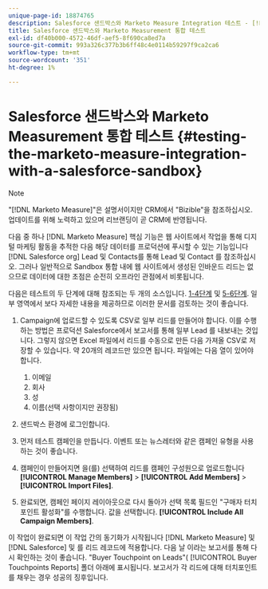 ```yaml
---
unique-page-id: 18874765
description: Salesforce 샌드박스와 Marketo Measure Integration 테스트 - [!DNL Marketo Measure] - 제품 설명서
title: Salesforce 샌드박스와 Marketo Measurement 통합 테스트
exl-id: df40b000-4572-46df-aef5-8f690ca8ed7a
source-git-commit: 993a326c377b3b6ff48c4e0114b59297f9ca2ca6
workflow-type: tm+mt
source-wordcount: '351'
ht-degree: 1%

---
```


# Salesforce 샌드박스와 Marketo Measurement 통합 테스트 {#testing-the-marketo-measure-integration-with-a-salesforce-sandbox}

>[!NOTE]
>
>&quot;[!DNL Marketo Measure]&quot;은 설명서이지만 CRM에서 &quot;Bizible&quot;을 참조하십시오. 업데이트를 위해 노력하고 있으며 리브랜딩이 곧 CRM에 반영됩니다.

다음 중 하나 [!DNL Marketo Measure] 핵심 기능은 웹 사이트에서 작업을 통해 디지털 마케팅 활동을 추적한 다음 해당 데이터를 프로덕션에 푸시할 수 있는 기능입니다 [!DNL Salesforce org] Lead 및 Contacts를 통해 Lead 및 Contact 를 참조하십시오. 그러나 일반적으로 Sandbox 통합 내에 웹 사이트에서 생성된 인바운드 리드는 없으므로 데이터에 대한 초점은 순전히 오프라인 관점에서 비롯됩니다.

다음은 테스트의 두 단계에 대해 참조되는 두 개의 소스입니다. [1-4단계](https://help.salesforce.com/apex/HTViewHelpDoc?id=lead_import_wizard.htm&amp;language=en_US) 및 [5-6단계](/help/channel-tracking-and-setup/offline-channels/syncing-offline-campaigns.md). 일부 영역에서 보다 자세한 내용을 제공하므로 이러한 문서를 검토하는 것이 좋습니다.

1. Campaign에 업로드할 수 있도록 CSV로 일부 리드를 만들어야 합니다. 이를 수행하는 방법은 프로덕션 Salesforce에서 보고서를 통해 일부 Lead 를 내보내는 것입니다. 그렇지 않으면 Excel 파일에서 리드를 수동으로 만든 다음 가져올 CSV로 저장할 수 있습니다. 약 20개의 레코드만 있으면 됩니다. 파일에는 다음 열이 있어야 합니다.

   1. 이메일
   1. 회사
   1. 성
   1. 이름(선택 사항이지만 권장됨)

1. 샌드박스 환경에 로그인합니다.
1. 먼저 테스트 캠페인을 만듭니다. 이벤트 또는 뉴스레터와 같은 캠페인 유형을 사용하는 것이 좋습니다.
1. 캠페인이 만들어지면 을(를) 선택하여 리드를 캠페인 구성원으로 업로드합니다 **[!UICONTROL Manage Members]** > **[!UICONTROL Add Members]** > **[!UICONTROL Import Files]**.
1. 완료되면, 캠페인 페이지 레이아웃으로 다시 돌아가 선택 목록 필드인 &quot;구매자 터치포인트 활성화&quot;를 수행합니다. 값을 선택합니다. **[!UICONTROL Include All Campaign Members]**.

이 작업이 완료되면 이 작업 간의 동기화가 시작됩니다 [!DNL Marketo Measure] 및 [!DNL Salesforce] 및 를 리드 레코드에 적용합니다. 다음 날 이라는 보고서를 통해 다시 확인하는 것이 좋습니다. &quot;Buyer Touchpoint on Leads&quot;( [!UICONTROL Buyer Touchpoints Reports] 폴더 아래에 표시됩니다. 보고서가 각 리드에 대해 터치포인트를 채우는 경우 성공의 징후입니다.
